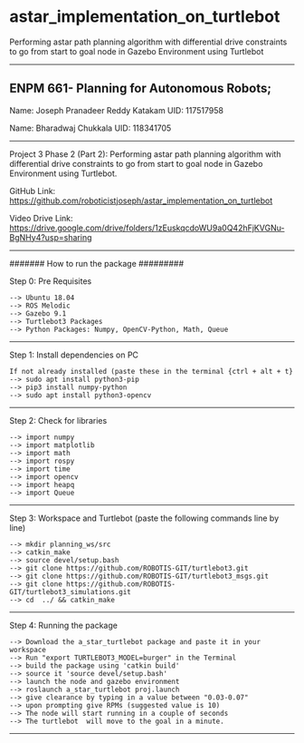 # astar_implementation_on_turtlebot
Performing astar path planning algorithm with differential drive constraints to go from start to goal node in Gazebo Environment using Turtlebot

-----------------------------------------------------------------------------------------------------------------
ENPM 661- Planning for Autonomous Robots;
-----------------------------------------------------------------------------------------------------------------

Name: Joseph Pranadeer Reddy Katakam
UID: 117517958

Name: Bharadwaj Chukkala
UID: 118341705

----------------------------------------------------------------------------------------------------------------

Project 3 Phase 2 (Part 2): Performing astar path planning algorithm with differential drive constraints to go from start to goal node in Gazebo Environment using Turtlebot.

GitHub Link: https://github.com/roboticistjoseph/astar_implementation_on_turtlebot

Video Drive Link: https://drive.google.com/drive/folders/1zEuskqcdoWU9a0Q42hFjKVGNu-BgNHy4?usp=sharing

-----------------------------------------------------------------------------------------------------------------

####### How to run the package #########

Step 0: Pre Requisites

	--> Ubuntu 18.04
	--> ROS Melodic
	--> Gazebo 9.1
	--> Turtlebot3 Packages
	--> Python Packages: Numpy, OpenCV-Python, Math, Queue
-----------------------------------------------------------------------------------------
Step 1: Install dependencies on PC

	If not already installed (paste these in the terminal {ctrl + alt + t}
	--> sudo apt install python3-pip
	--> pip3 install numpy-python
	--> sudo apt install python3-opencv
------------------------------------------------------------------------------------------
Step 2: Check for libraries

	--> import numpy
	--> import matplotlib
	--> import math
	--> import rospy
	--> import time
	--> import opencv
	--> import heapq
	--> import Queue
------------------------------------------------------------------------------------------
Step 3: Workspace and Turtlebot (paste the following commands line by line)
	
	--> mkdir planning_ws/src
	--> catkin_make
	--> source devel/setup.bash
	--> git clone https://github.com/ROBOTIS-GIT/turtlebot3.git
	--> git clone https://github.com/ROBOTIS-GIT/turtlebot3_msgs.git
	--> git clone https://github.com/ROBOTIS-GIT/turtlebot3_simulations.git
	--> cd  ../ && catkin_make
-------------------------------------------------------------------------------------------
Step 4: Running the package
	
	--> Download the a_star_turtlebot package and paste it in your workspace
	--> Run "export TURTLEBOT3_MODEL=burger" in the Terminal
	--> build the package using 'catkin build'
	--> source it 'source devel/setup.bash'
	--> launch the node and gazebo environment
	--> roslaunch a_star_turtlebot proj.launch
	--> give clearance by typing in a value between "0.03-0.07"
	--> upon prompting give RPMs (suggested value is 10)
	--> The node will start running in a couple of seconds
	--> The turtlebot  will move to the goal in a minute.
-----------------------------------------------------------


